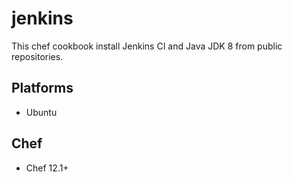 # jenkins

This chef cookbook install Jenkins CI and Java JDK 8 from public repositories.

## Platforms
* Ubuntu

## Chef
* Chef 12.1+
